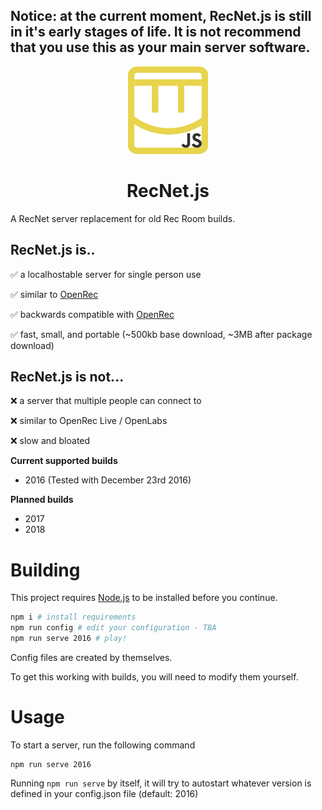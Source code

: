 ## Notice: at the current moment, RecNet.js is still in it's early stages of life. It is not recommend that you use this as your main server software.

<div align="center">
<img src="./logo/coach-only.png" width="128px" height="140px" alt="A yellow Rec Room logo with the letters JS in the bottom right corner.">

# RecNet.js
</div>

A RecNet server replacement for old Rec Room builds.

## RecNet.js is..
✅ a localhostable server for single person use

✅ similar to [OpenRec](https://github.com/recroom2016/OpenRec) 

✅ backwards compatible with [OpenRec](https://github.com/recroom2016/OpenRec)

✅ fast, small, and portable (~500kb base download, ~3MB after package download)

## RecNet.js is not...
❌ a server that multiple people can connect to

❌ similar to OpenRec Live / OpenLabs

❌ slow and bloated

**Current supported builds**
- 2016 (Tested with December 23rd 2016)

**Planned builds**
- 2017
- 2018

# Building

This project requires [Node.js](https://nodejs.org/) to be installed before you continue.

```bash
npm i # install requirements
npm run config # edit your configuration - TBA
npm run serve 2016 # play!
```

Config files are created by themselves.

To get this working with builds, you will need to modify them yourself.

# Usage

To start a server, run the following command

```
npm run serve 2016
```

Running `npm run serve` by itself, it will try to autostart whatever version is defined in your config.json file (default: 2016)